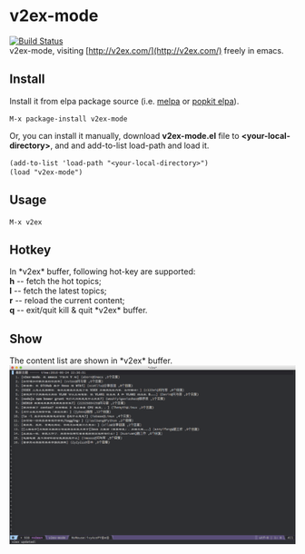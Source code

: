 # v2ex-mode
[![Build Status](https://travis-ci.org/aborn/v2ex-mode.svg?branch=master)](https://travis-ci.org/aborn/v2ex-mode)  
v2ex-mode, visiting [http://v2ex.com/](http://v2ex.com/) freely in emacs.

## Install
Install it from elpa package source (i.e. [melpa](https://melpa.org/) or [popkit elpa](https://elpa.popkit.org/)).  
```elisp
M-x package-install v2ex-mode
```

Or, you can install it manually, download **v2ex-mode.el** file to **\<your-local-directory>**, and
and add-to-list load-path and load it.  
```elisp
(add-to-list 'load-path "<your-local-directory>")
(load "v2ex-mode")
```

## Usage
```elisp
M-x v2ex
```

## Hotkey
In \*v2ex* buffer, following hot-key are supported:  
**h** -- fetch the hot topics;  
**l** -- fetch the latest topics;  
**r** -- reload the current content;  
**q** -- exit/quit kill & quit \*v2ex* buffer.

## Show
The content list are shown in \*v2ex* buffer.  
![](doc/v2ex.png "v2ex conent list")
